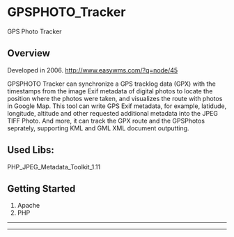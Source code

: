 # GPSPHOTO_Tracker
GPS Photo Tracker


## Overview

Developed in 2006. 
http://www.easywms.com/?q=node/45

GPSPHOTO Tracker can synchronize a GPS tracklog data (GPX) with the timestamps from the image Exif metadata of digital photos to locate the position where the photos were taken, and visualizes the route with photos in Google Map. This tool can write GPS Exif metadata, for example, latidude, longitude, altitude and other requested additional metadata into the JPEG TIFF Photo. And more, it can track the GPX route and the GPSPhotos seprately, supporting KML and GML XML document outputting.


## Used Libs:
PHP_JPEG_Metadata_Toolkit_1.11


## Getting Started

1. Apache
2. PHP



---
---


